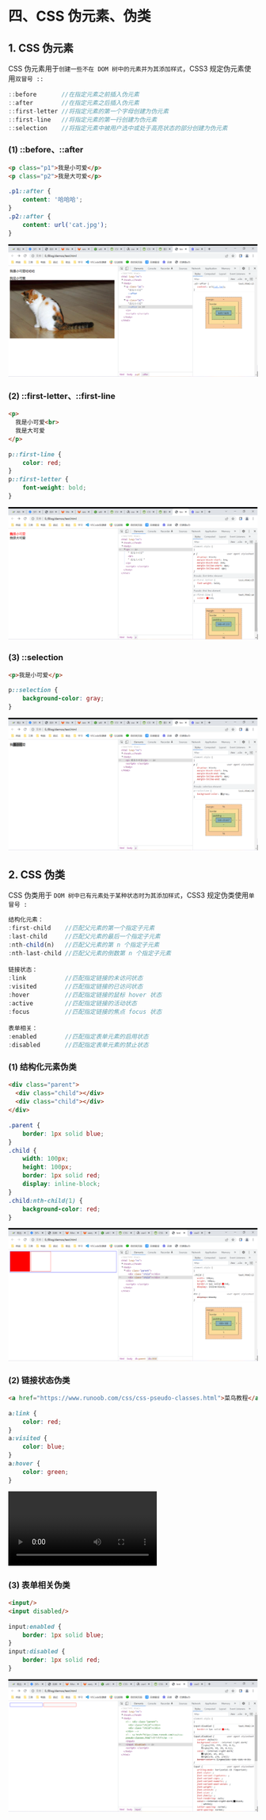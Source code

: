 # 四、CSS 伪元素、伪类

## 1. CSS 伪元素

CSS 伪元素用于`创建一些不在 DOM 树中的元素并为其添加样式`，CSS3 规定伪元素使用`双冒号 ::`

```js
::before       //在指定元素之前插入伪元素
::after        //在指定元素之后插入伪元素
::first-letter //将指定元素的第一个字母创建为伪元素
::first-line   //将指定元素的第一行创建为伪元素
::selection    //将指定元素中被用户选中或处于高亮状态的部分创建为伪元素
```

### (1) ::before、::after

```html
<p class="p1">我是小可爱</p>
<p class="p2">我是大可爱</p>
```

```css
.p1::after {
    content: '哈哈哈';
}
.p2::after {
    content: url('cat.jpg');
}
```

![after](https://github.com/yuyuyuzhang/Blog/blob/master/images/CSS/CSS/after.png)

### (2) ::first-letter、::first-line

```html
<p>
  我是小可爱<br>
  我是大可爱
</p>
```

```css
p::first-line {
    color: red;
}
p::first-letter {
    font-weight: bold;
}
```

![first_letter_first_line](https://github.com/yuyuyuzhang/Blog/blob/master/images/CSS/CSS/first_letter_first_line.png)

### (3) ::selection

```html
<p>我是小可爱</p>
```

```css
p::selection {
    background-color: gray;
}
```

![selection](https://github.com/yuyuyuzhang/Blog/blob/master/images/CSS/CSS/selection.png)

## 2. CSS 伪类

CSS 伪类用于 `DOM 树中已有元素处于某种状态时为其添加样式`，CSS3 规定伪类使用`单冒号 :`

```js
结构化元素：
:first-child    //匹配父元素的第一个指定子元素
:last-child     //匹配父元素的最后一个指定子元素
:nth-child(n)   //匹配父元素的第 n 个指定子元素
:nth-last-child //匹配父元素的倒数第 n 个指定子元素

链接状态：
:link           //匹配指定链接的未访问状态
:visited        //匹配指定链接的已访问状态
:hover          //匹配指定链接的鼠标 hover 状态
:active         //匹配指定链接的活动状态
:focus          //匹配指定链接的焦点 focus 状态

表单相关：
:enabled        //匹配指定表单元素的启用状态
:disabled       //匹配指定表单元素的禁止状态
```

### (1) 结构化元素伪类

```html
<div class="parent">
  <div class="child"></div>
  <div class="child"></div>
</div>
```

```css
.parent {
    border: 1px solid blue;
}
.child {
    width: 100px;
    height: 100px;
    border: 1px solid red;
    display: inline-block;
}
.child:nth-child(1) {
    background-color: red;
}
```

![nth_child](https://github.com/yuyuyuzhang/Blog/blob/master/images/CSS/CSS/nth_child.png)

### (2) 链接状态伪类

```html
<a href="https://www.runoob.com/css/css-pseudo-classes.html">菜鸟教程</a>
```

```css
a:link {
    color: red;
}
a:visited {
    color: blue;
}
a:hover {
    color: green;
}
```

![visited](https://github.com/yuyuyuzhang/Blog/blob/master/images/CSS/CSS/visited.mp4)

### (3) 表单相关伪类

```html
<input/>
<input disabled/>
```

```css
input:enabled {
    border: 1px solid blue;
}
input:disabled {
    border: 1px solid red;
}
```

![disabled](https://github.com/yuyuyuzhang/Blog/blob/master/images/CSS/CSS/disabled.png)
